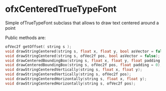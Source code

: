 # ofxCenteredTrueTypeFont

Simple ofTrueTypeFont subclass that allows to draw text centered around a point

Public methods are:  

```cpp
ofVec2f getOffset( string s );
void drawStringCentered(string s, float x, float y, bool asVector = false);
void drawStringCentered(string s, ofVec2f pos, bool asVector = false);
void drawCenteredBoundingBox(string s, float x, float y, float padding = 0);
void drawCenteredBoundingBox(string s, ofVec2f pos, float padding = 0);
void drawStringCenteredVertically(string s, float x, float y);
void drawStringCenteredVertically(string s, ofVec2f pos);
void drawStringCenteredHorizontally(string s, float x, float y);
void drawStringCenteredHorizontally(string s, ofVec2f pos);
```
